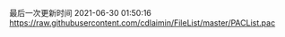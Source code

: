 最后一次更新时间 2021-06-30 01:50:16
https://raw.githubusercontent.com/cdlaimin/FileList/master/PACList.pac

